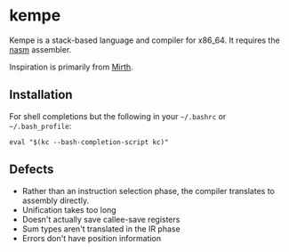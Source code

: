 # kempe

Kempe is a stack-based language and compiler for x86_64. It requires the
[nasm](https://nasm.us/) assembler.

Inspiration is primarily from [Mirth](https://github.com/mirth-lang/mirth).

## Installation

For shell completions but the following in your `~/.bashrc` or
`~/.bash_profile`:

```
eval "$(kc --bash-completion-script kc)"
```

## Defects

  * Rather than an instruction selection phase, the compiler translates
    to assembly directly.
  * Unification takes too long
  * Doesn't actually save callee-save registers
  * Sum types aren't translated in the IR phase
  * Errors don't have position information
